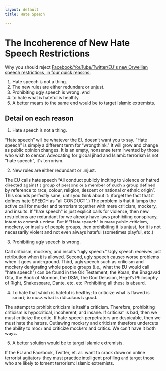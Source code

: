 ```yaml
---
layout: default
title: Hate Speech

---
```



# The Incoherence of New Hate Speech Restrictions

Why you should reject [Facebook/YouTube/Twitter/EU's new Orwellian speech restrictions, in four quick reasons:](http://abcnews.go.com/topics/business/european-union.htm) 

1. Hate speech is not a thing. 
2. The new rules are either redundant or unjust. 
3. Prohibiting ugly speech is wrong. And 
4. to hate what is hateful is healhty. 
5. A better means to the same end would be to target Islamic extremists. 


## Detail on each reason

1. Hate speech is not a thing. 

“Hate speech” will be whatever the EU doesn’t want you to say.  “Hate speech” is simply a different term for “wrongthink." It will grow and change as public opinion changes. It is an empty, nonsense term invented by those who wish to censor.  Advocating for global jihad and Islamic terrorism is not "hate speech", it's terrorism. 

2. New rules are either redundant or unjust. 

The EU calls hate speech “All conduct publicly inciting to violence or hatred directed against a group of persons or a member of such a group defined by reference to race, colour, religion, descent or national or ethnic origin”. This sounds perfectly sane, until you think about it: )forget the fact that it defines hate SPEECH as "all CONDUCT".) The problem is that it lumps the active call for murder and terrorism together with mere criticism, mockery, and insults. If "hate speech" is just explicit calls for violence, then new restrictions are redundant for we already have laws prohibiting conspiracy, intent to commit a crime. But if "Hate speech" is mere public criticism, mockery, or insults of people groups, then prohibiting it is unjust, for it is not necessarily violent and not even always hateful (sometimes playful, etc.)

3. Prohibiting ugly speech is wrong.

Call criticism, mockery, and insults "ugly speech." Ugly speech receives just retribution when it is allowed. Second, ugly speech causes worse problems when it goes underground. Third, ugly speech such as criticism and mockery denigrating whole people groups (i.e., what the EU would call "hate speech") can be found in the Old Testament, the Koran, the Bhagavad Gita, the Book of Mormon, the DSM, The God Delusion, Hegel’s Philosophy of Right, Shakespeare, Dante, etc. etc. Prohibiting all these is absurd. 

4. To hate that which is hateful is healthy; to criticize what is flawed is smart; to mock what is ridiculous is good.  

The attempt to prohibit criticism is itself a criticism. Therefore, prohibiting criticism is hypocritical, incoherent, and insane. If criticism is bad, then we must criticize the critic. If hate-speech perpetrators are despicable, then we must hate the haters. Outlawing mockery and criticism therefore undercuts the ability to mock and criticize mockers and critics. We can't have it both ways. 


5. A better solution would be to target Islamic extremists. 

If the EU and Facebook, Twitter, et. al., want to crack down on online terrorist agitators, they must practice intelligent profiling and target those who are likely to foment terrorism: Islamic extremists. 